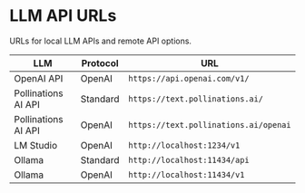 # LLM API URLs

URLs for local LLM APIs and remote API options.

| LLM                 | Protocol | URL                                 |
|---------------------|----------|-------------------------------------|
| OpenAI API          | OpenAI   | `https://api.openai.com/v1/`        |
| Pollinations AI API | Standard | `https://text.pollinations.ai/`     |
| Pollinations AI API | OpenAI   | `https://text.pollinations.ai/openai` |
| LM Studio           | OpenAI   | `http://localhost:1234/v1`          |
| Ollama              | Standard | `http://localhost:11434/api`        |
| Ollama              | OpenAI   | `http://localhost:11434/v1`         |
